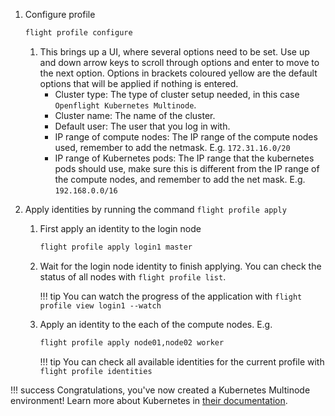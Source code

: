 
1. Configure profile

    ```bash
    flight profile configure
    ```
    1. This brings up a UI, where several options need to be set. Use up and down arrow keys to scroll through options and enter to move to the next option. Options in brackets coloured yellow are the default options that will be applied if nothing is entered.
        - Cluster type: The type of cluster setup needed, in this case `Openflight Kubernetes Multinode`.
        - Cluster name: The name of the cluster.
        - Default user: The user that you log in with.
        - IP range of compute nodes: The IP range of the compute nodes used, remember to add the netmask. E.g. `172.31.16.0/20`
        - IP range of Kubernetes pods: The IP range that the kubernetes pods should use, make sure this is different from the IP range of the compute nodes, and remember to add the net mask. E.g. `192.168.0.0/16`

7. Apply identities by running the command `flight profile apply`
    1. First apply an identity to the login node
        ```bash
        flight profile apply login1 master
        ```
    1. Wait for the login node identity to finish applying. You can check the status of all nodes with `flight profile list`.

        !!! tip
            You can watch the progress of the application with `flight profile view login1 --watch`

    1. Apply an identity to the each of the compute nodes.  E.g.
        ```bash
        flight profile apply node01,node02 worker
        ```

        !!! tip
            You can check all available identities for the current profile with `flight profile identities`

!!! success
    Congratulations, you've now created a Kubernetes Multinode environment! Learn more about Kubernetes in [their documentation](https://kubernetes.io/docs/home/).

